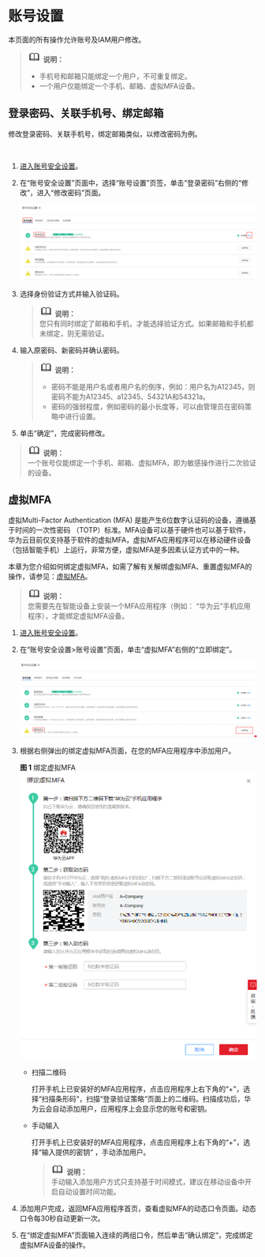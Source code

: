 # 账号设置<a name="iam_01_0703"></a>

本页面的所有操作允许账号及IAM用户修改。

>![](public_sys-resources/icon-note.gif) **说明：**   
>-   手机号和邮箱只能绑定一个用户，不可重复绑定。  
>-   一个用户仅能绑定一个手机、邮箱、虚拟MFA设备。  

## 登录密码、关联手机号、绑定邮箱<a name="zh-cn_topic_0178592858_section7341559165215"></a>

修改登录密码、关联手机号，绑定邮箱类似，以修改密码为例。

  

1.  [进入账号安全设置](账号安全设置概述.md#zh-cn_topic_0179263545_section113256158575)。
2.  在“账号安全设置”页面中，选择“账号设置”页签，单击“登录密码”右侧的“修改”，进入“修改密码”页面。

    ![](figures/修改登录密码.png)

3.  选择身份验证方式并输入验证码。

    >![](public_sys-resources/icon-note.gif) **说明：**   
    >您只有同时绑定了邮箱和手机，才能选择验证方式。如果邮箱和手机都未绑定，则无需验证。  

4.  输入原密码、新密码并确认密码。

    >![](public_sys-resources/icon-note.gif) **说明：**   
    >-   密码不能是用户名或者用户名的倒序，例如：用户名为A12345，则密码不能为A12345、a12345、54321A和54321a。  
    >-   密码的强弱程度，例如密码的最小长度等，可以由管理员在密码策略中进行设置。  

5.  单击“确定”，完成密码修改。

>![](public_sys-resources/icon-note.gif) **说明：**   
>一个账号仅能绑定一个手机、邮箱、虚拟MFA，即为敏感操作进行二次验证的设备。  

## 虚拟MFA<a name="zh-cn_topic_0178592858_section1868085405616"></a>

虚拟Multi-Factor Authentication \(MFA\) 是能产生6位数字认证码的设备，遵循基于时间的一次性密码 （TOTP）标准。MFA设备可以基于硬件也可以基于软件，华为云目前仅支持基于软件的虚拟MFA，虚拟MFA应用程序可以在移动硬件设备（包括智能手机）上运行，非常方便，虚拟MFA是多因素认证方式中的一种。

本章为您介绍如何绑定虚拟MFA，如需了解有关解绑虚拟MFA、重置虚拟MFA的操作，请参见：[虚拟MFA](https://support.huaweicloud.com/usermanual-iam/iam_01_0031.html)。

>![](public_sys-resources/icon-note.gif) **说明：**   
>您需要先在智能设备上安装一个MFA应用程序（例如： “华为云”手机应用程序），才能绑定虚拟MFA设备。  

1.  [进入账号安全设置](账号安全设置概述.md#zh-cn_topic_0179263545_section113256158575)。
2.  在“账号安全设置\>账号设置”页面，单击“虚拟MFA”右侧的“立即绑定”。

    ![](figures/账号安全设置绑定虚拟MFA.png)

3.  根据右侧弹出的绑定虚拟MFA页面，在您的MFA应用程序中添加用户。

    **图 1**  绑定虚拟MFA<a name="zh-cn_topic_0178592858_fig1518469555"></a>  
    ![](figures/绑定虚拟MFA.png "绑定虚拟MFA")

    -   扫描二维码

        打开手机上已安装好的MFA应用程序，点击应用程序上右下角的“+”，选择“扫描条形码“，扫描“登录验证策略“页面上的二维码。扫描成功后，华为云会自动添加用户，应用程序上会显示您的账号和密钥。

    -   手动输入

        打开手机上已安装好的MFA应用程序，点击应用程序上右下角的“+”，选择“输入提供的密钥“  ，手动添加用户。

        >![](public_sys-resources/icon-note.gif) **说明：**   
        >手动输入添加用户方式只支持基于时间模式，建议在移动设备中开启自动设置时间功能。  


4.  添加用户完成，返回MFA应用程序首页，查看虚拟MFA的动态口令页面。动态口令每30秒自动更新一次。
5.  在“绑定虚拟MFA”页面输入连续的两组口令，然后单击“确认绑定“，完成绑定虚拟MFA设备的操作。

